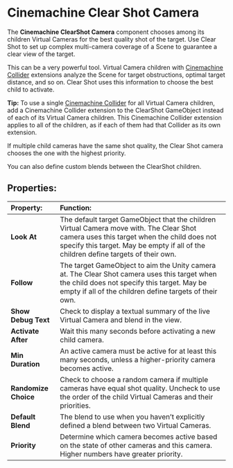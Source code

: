 # Cinemachine Clear Shot Camera

The __Cinemachine ClearShot Camera__ component chooses among its children Virtual Cameras for the best quality shot of the target. Use Clear Shot to set up complex multi-camera coverage of a Scene to guarantee a clear view of the target.

This can be a very powerful tool. Virtual Camera children with [Cinemachine Collider](CinemachineCollider.html) extensions analyze the Scene for target obstructions, optimal target distance, and so on. Clear Shot uses this information to choose the best child to activate.

**Tip:** To use a single [Cinemachine Collider](CinemachineCollider.html) for all Virtual Camera children, add a Cinemachine Collider extension to the ClearShot GameObject instead of each of its Virtual Camera children. This Cinemachine Collider extension applies to all of the children, as if each of them had that Collider as its own extension.

If multiple child cameras have the same shot quality, the Clear Shot camera chooses the one with the highest priority.

You can also define custom blends between the ClearShot children.

## Properties:

| **Property:** | **Function:** |
|:---|:---|
| __Look At__ | The default target GameObject that the children Virtual Camera move with. The Clear Shot camera uses this target when the child does not specify this target. May be empty if all of the children define targets of their own. |
| __Follow__ | The target GameObject to aim the Unity camera at. The Clear Shot camera uses this target when the child does not specify this target. May be empty if all of the children define targets of their own. |
| __Show Debug Text__ | Check to display a textual summary of the live Virtual Camera and blend in the view. |
| __Activate After__ | Wait this many seconds before activating a new child camera. |
| __Min Duration__ | An active camera must be active for at least this many seconds, unless a higher-priority camera becomes active. |
| __Randomize Choice__ | Check to choose a random camera if multiple cameras have equal shot quality. Uncheck to use the order of the child Virtual Cameras and their priorities. |
| __Default Blend__ | The blend to use when you haven’t explicitly defined a blend between two Virtual Cameras. |
| __Priority__ | Determine which camera becomes active based on the state of other cameras and this camera. Higher numbers have greater priority. |


